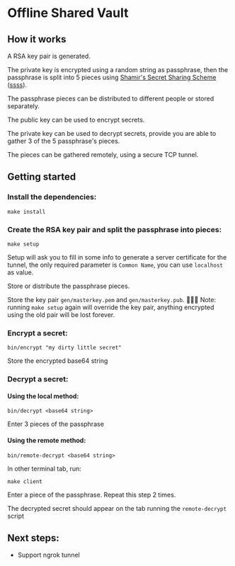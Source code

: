 # Offline Shared Vault

## How it works

A RSA key pair is generated. 

The private key is encrypted using a random string as passphrase, then the passphrase is split into 5 pieces using [Shamir's Secret Sharing Scheme](https://en.wikipedia.org/wiki/Shamir%27s_Secret_Sharing) ([ssss](https://linux.die.net/man/1/ssss)).

The passphrase pieces can be distributed to different people or stored separately.

The public key can be used to encrypt secrets.

The private key can be used to decrypt secrets, provide you are able to gather 3 of the 5 passphrase's pieces.

The pieces can be gathered remotely, using a secure TCP tunnel.

## Getting started

### Install the dependencies:

`make install`

### Create the RSA key pair and split the passphrase into pieces:

`make setup`

Setup will ask you to fill in some info to generate a server certificate for the tunnel, the only required parameter is `Common Name`, you can use `localhost` as value.

Store or distribute the passphrase pieces.

Store the key pair `gen/masterkey.pem` and `gen/masterkey.pub`. 🚨🚨🚨 Note: running `make setup` again will override the key pair, anything encrypted using the old pair will be lost forever.

### Encrypt a secret:

`bin/encrypt "my dirty little secret"`

Store the encrypted base64 string

### Decrypt a secret:

#### Using the local method:

`bin/decrypt <base64 string>`

Enter 3 pieces of the passphrase

#### Using the remote method:

`bin/remote-decrypt <base64 string>`

In other terminal tab, run:

`make client`

Enter a piece of the passphrase. Repeat this step 2 times.

The decrypted secret should appear on the tab running the `remote-decrypt` script

## Next steps:

- Support ngrok tunnel
